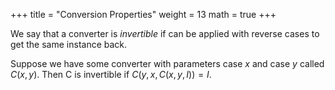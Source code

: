 +++
title = "Conversion Properties"
weight = 13
math = true
+++

We say that a converter is _invertible_ if can be applied with reverse cases to get the same instance back.

Suppose we have some converter with parameters case $x$ and case $y$ called $C(x,y)$.  Then C is invertible if $C(y,x, C(x,y,I)) = I$.
